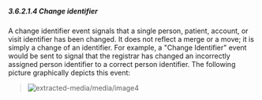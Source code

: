 ##### 3.6.2.1.4 Change identifier

A change identifier event signals that a single person, patient, account, or visit identifier has been changed. It does not reflect a merge or a move; it is simply a change of an identifier. For example, a "Change Identifier" event would be sent to signal that the registrar has changed an incorrectly assigned person identifier to a correct person identifier. The following picture graphically depicts this event:

> ![extracted-media/media/image4](extracted-media/media/image4.wmf)

